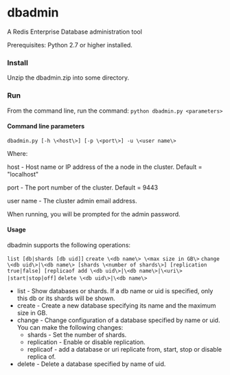 # dbadmin

A Redis Enterprise Database administration tool

Prerequisites: Python 2.7 or higher installed.

### Install

Unzip the dbadmin.zip into some directory.

### Run

From the command line, run the command:  `python dbadmin.py <parameters>`

#### Command line parameters

`dbadmin.py [-h \<host\>] [-p \<port\>] -u \<user name\>`

Where:

host - Host name or IP address of the a node in the cluster. Default = "localhost"

port - The port number of the cluster. Default = 9443

user name - The cluster admin email address.

When running, you will be prompted for the admin password.


#### Usage

dbadmin supports the following operations:

`list [db|shards [db uid]]`
`create \<db name\> \<max size in GB\>`
`change \<db uid\>|\<db name\> [shards \<number of shards\>] [replication true|false] [replicaof add \<db uid\>|\<db name\>|\<uri\> |start|stop|off]`
`delete \<db uid\>|\<db name\>`

* list - Show databases or shards. If a db name or uid is specified, only this db or its shards will be shown.
* create - Create a new database specifying its name and the maximum size in GB.
* change - Change configuration of a database specified by name or uid. You can make the following changes:
	* shards - Set the number of shards.
	* replication - Enable or disable replication.
	* replicaof - add a database or uri replicate from, start, stop or disable replica of.
* delete - Delete a database specified by name of uid.


